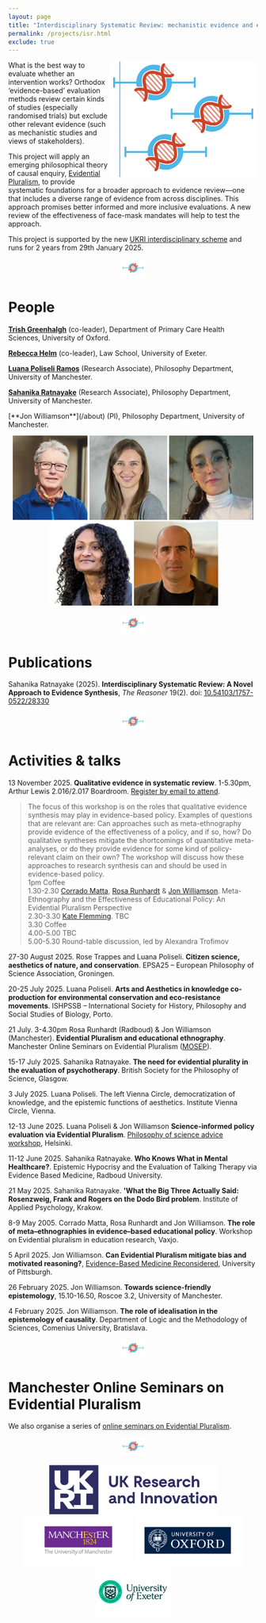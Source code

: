 ```yaml
---
layout: page
title: "Interdisciplinary Systematic Review: mechanistic evidence and epistemic justice"
permalink: /projects/isr.html
exclude: true
---
```


<img style="float: right;" src="images/ISR.jpg" alt="" width="300"  />What is the best way to evaluate whether an intervention works? Orthodox ‘evidence-based’ evaluation methods review certain kinds of studies (especially randomised trials) but exclude other relevant evidence (such as mechanistic studies and views of stakeholders). 

This project will apply an emerging philosophical theory of causal enquiry, [Evidential Pluralism](https://blogs.kent.ac.uk/evidential-pluralism/), to provide systematic foundations for a broader approach to evidence review—one that includes a diverse range of evidence from across disciplines. This approach promises better informed and more inclusive evaluations. A new review of the effectiveness of face-mask mandates will help to test the approach. 

This project is supported by the new [UKRI interdisciplinary scheme](https://www.ukri.org/news/first-projects-from-ukris-new-interdisciplinary-scheme-announced/) and runs for 2 years from 29th January 2025. 


<center>
<a href="images/divider-horizontal.jpg"><img  src="images/divider-horizontal.jpg" alt="" width="50"  border="0" /></a>
</center>

# People

[**Trish Greenhalgh**](https://www.phc.ox.ac.uk/team/trish-greenhalgh) (co-leader), Department of Primary Care Health Sciences, University of Oxford.

[**Rebecca Helm**](https://law.exeter.ac.uk/people/profile/index.php?web_id=helm) (co-leader), Law School, University of Exeter.

[**Luana Poliseli Ramos**](https://research.manchester.ac.uk/en/persons/luana-poliseli-ramos) (Research Associate), Philosophy Department, University of Manchester.

[**Sahanika Ratnayake**](https://research.manchester.ac.uk/en/persons/sahanika-ratnayake) (Research Associate), Philosophy Department, University of Manchester.

<!--<img style="float: right;" src="/images/jw.jpg" alt="" width="100"  />-->[**Jon Williamson**](/about) (PI), Philosophy Department, University of Manchester.


<center>
<p> <a href="https://www.phc.ox.ac.uk/team/trish-greenhalgh"><img class="wp-image-2222 alignnone" src="images/tg.jpg" alt="Trish Greenhalgh" height="170" /></a> <a href="https://law.exeter.ac.uk/people/profile/index.php?web_id=helm"><img src="images/rh.jpg" alt="Rebecca Helm" height="170" /></a> <a href="https://research.manchester.ac.uk/en/persons/luana-poliseli-ramos"><img src="images/lp.jpg" alt="Luana Poliseli" height="170" /></a> <a href="https://research.manchester.ac.uk/en/persons/sahanika-ratnayake"><img src="images/sr.jpg" alt="Sahanika Ratnayake" height="170" /></a> <a href="/about" target="_blank" rel="noopener noreferrer"><img src="/images/jw.jpg" alt="Jon Williamson" height="170" /></a> </p>
</center>

<center>
<a href="images/divider-horizontal.jpg"><img  src="images/divider-horizontal.jpg" alt="" width="50"   border="0" /></a>
</center>

# Publications

Sahanika Ratnayake (2025). **Interdisciplinary Systematic Review: A Novel Approach to Evidence Synthesis**, _The Reasoner_ 19(2). doi: [10.54103/1757-0522/28330](https://doi.org/10.54103/1757-0522/28330)

<center>
<a href="images/divider-horizontal.jpg"><img  src="images/divider-horizontal.jpg" alt="" width="50"   border="0" /></a>
</center>


# Activities & talks

13 November 2025. **Qualitative evidence in systematic review**. 1-5.30pm, Arthur Lewis 2.016/2.017 Boardroom. [Register by email to attend](mailto:jon.williamson@manchester.ac.uk?subject=QESR-registration).
> The focus of this workshop is on the roles that qualitative evidence synthesis may play in evidence-based policy. Examples of questions that are relevant are: Can approaches such as meta-ethnography provide evidence of the effectiveness of a policy, and if so, how? Do qualitative syntheses mitigate the shortcomings of quantitative meta-analyses, or do they provide evidence for some kind of policy-relevant claim on their own?  The workshop will discuss how these approaches to research synthesis can and should be used in evidence-based policy.  
1pm Coffee  
1.30-2.30 [Corrado Matta](https://lnu.se/en/staff/corrado.matta/), [Rosa Runhardt](https://www.ru.nl/en/people/runhardt-r) & [Jon Williamson](https://research.manchester.ac.uk/en/persons/jon-williamson). Meta-Ethnography and the Effectiveness of Educational Policy: An Evidential Pluralism Perspective  
2.30-3.30 [Kate Flemming](https://www.york.ac.uk/healthsciences/our-staff/kate-flemming/). TBC  
3.30 Coffee  
4.00-5.00 TBC  
5.00-5.30 Round-table discussion, led by Alexandra Trofimov  

27-30 August 2025. Rose Trappes and Luana Poliseli. **Citizen science, aesthetics of nature, and conservation**. EPSA25 – European Philosophy of Science Association, Groningen.

20-25 July 2025. Luana Poliseli. **Arts and Aesthetics in knowledge co-production for environmental conservation and eco-resistance movements**. ISHPSSB – International Society for History, Philosophy and Social Studies of Biology, Porto.

21 July. 3-4.30pm Rosa Runhardt (Radboud) & Jon Williamson (Manchester). **Evidential Pluralism and educational ethnography**. Manchester Online Seminars on Evidential Pluralism ([MOSEP](https://jonwilliamson.uk/mosep)).

15-17 July 2025. Sahanika Ratnayake. **The need for evidential plurality in the evaluation of psychotherapy**. British Society for the Philosophy of Science, Glasgow.

3 July 2025. Luana Poliseli. The left Vienna Circle, democratization of knowledge, and the epistemic functions of aesthetics. Institute Vienna Circle, Vienna.

12-13 June 2025. Luana Poliseli & Jon Williamson **Science-informed policy evaluation via Evidential Pluralism**. [Philosophy of science advice workshop](https://scientificadvice.eu/events/philosophy-of-science-advice-workshop/), Helsinki.

11-12 June 2025. Sahanika Ratnayake. **Who Knows What in Mental Healthcare?**. Epistemic Hypocrisy and the Evaluation of Talking Therapy via Evidence Based Medicine, Radboud University.

21 May 2025. Sahanika Ratnayake. **'What the Big Three Actually Said: Rosenzweig, Frank and Rogers on the Dodo Bird problem**. Institute of Applied Psychology, Krakow.

8-9 May 2005. Corrado Matta, Rosa Runhardt and Jon Williamson. **The role of meta–ethnographies in evidence–based educational policy**. Workshop on Evidential pluralism in education research, Vaxjo.

<!--
5 February 2025. Jon Williamson. **An objective Bayesian approach to inductive logic**. Department of Logic and the Methodology of Sciences, Comenius University, Bratislava.
-->

5 April 2025. Jon Williamson. **Can Evidential Pluralism mitigate bias and motivated reasoning?**, [Evidence-Based Medicine Reconsidered](https://www.centerphilsci.pitt.edu/event/evidence-based-medicine-reconsidered/), University of Pittsburgh.

26 February 2025. Jon Williamson. **Towards science-friendly epistemology**, 15.10-16.50, Roscoe 3.2, University of Manchester.

4 February 2025. Jon Williamson. **The role of idealisation in the epistemology of causality**. Department of Logic and the Methodology of Sciences, Comenius University, Bratislava.

<a id="MOSEP"> </a>
<center>
<a href="images/divider-horizontal.jpg"><img  src="images/divider-horizontal.jpg" alt="" width="50"   border="0" /></a>
</center>



# Manchester Online Seminars on Evidential Pluralism

We also organise a series of [online seminars on Evidential Pluralism](/mosep). 

<center>
<a href="images/divider-horizontal.jpg"><img  src="images/divider-horizontal.jpg" alt="" width="50"   border="0" /></a>
</center>

<center>
<p><a href="images/UKRI-logo.png"><img class="wp-image-2222 alignnone" src="images/UKRI-logo.png" alt="UKRI" height="100" /></a> <a href="images/manchester-logo.gif"><img class="wp-image-2222 alignnone" src="images/manchester-logo.gif" alt="University of Manchester" height="100" /></a> <a href="images/oxford-logo.png"><img src="images/oxford-logo.png" alt="University of Oxford" height="100" /></a> <a href="images/exeter-logo.png" target="_blank" rel="noopener noreferrer"><img src="images/exeter-logo.png" alt="University of Exeter" height="100" /></a></p>
</center>
